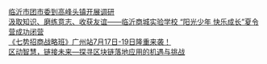  
[临沂市团市委到高峰头镇开展调研](http://www.dianyue.me/archives/847/sab4w4cplqv8wj74/)  
[汲取知识、磨练意志、收获友谊——临沂商城实验学校 “阳光少年 快乐成长”夏令营成功闭营](http://www.dianyue.me/archives/156/h5347053ghrlocov/)  
[《七势招商战略班》广州站7月17日-19日隆重来袭！](http://www.dianyue.me/archives/368/jtbddnw88cmvflml/)  
[区动智慧，链接未来—探寻区块链落地应用的机遇与挑战](http://www.dianyue.me/archives/687/1n41pn5lz69q75fe/)